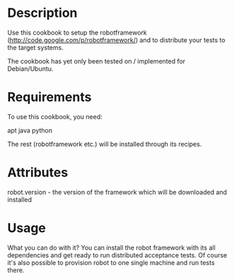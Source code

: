 Description
===========

Use this cookbook to setup the robotframework (http://code.google.com/p/robotframework/) and
to distribute your tests to the target systems.

The cookbook has yet only been tested on / implemented for Debian/Ubuntu.

Requirements
============

To use this cookbook, you need:

apt
java
python

The rest (robotframework etc.) will be installed through its recipes.

Attributes
==========

robot.version - the version of the framework which will be downloaded and installed

Usage
=====

What you can do with it? You can install the robot framework with its all dependencies and
get ready to run distributed acceptance tests. Of course it's also possible to provision
robot to one single machine and run tests there.
